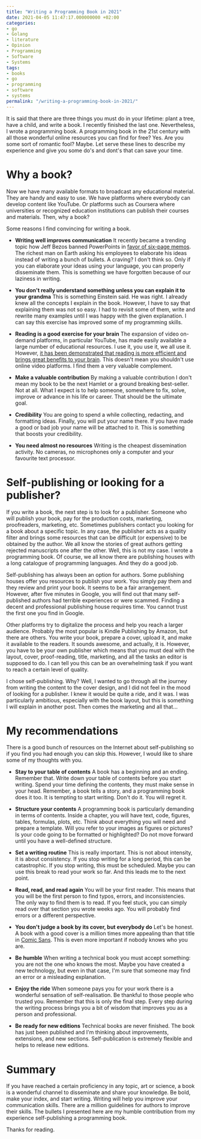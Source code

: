 ```yaml
---
title: "Writing a Programming Book in 2021"
date: 2021-04-05 11:47:17.000000000 +02:00
categories:
- go
- Golang
- literature
- Opinion
- Programming
- Software
- Systems
tags:
- books
- go
- programming
- software
- systems
permalink: "/writing-a-programming-book-in-2021/"
---
```

It is said that there are three things you must do in your lifetime: plant a tree, have a child, and write a book. I recently finished the last one. Nevertheless, I wrote a programming book. A programming book in the 21st century with all those wonderful online resources you can find for free? Yes. Are you some sort of romantic fool? Maybe. Let serve these lines to describe my experience and give you some do's and dont's that can save your time.

# Why a book?

Now we have many available formats to broadcast any educational material. They are handy and easy to use. We have platforms where everybody can develop content like YouTube. Or platforms such as Coursera where universities or recognized education institutions can publish their courses and materials. Then, why a book?

Some reasons I find convincing for writing a book.

- **Writing well improves communication**
It recently became a trending topic how Jeff Bezos banned PowerPoints in [favor of six-page memos](https://www.inc.com/jessica-stillman/jeff-bezos-writing-scheduling-productivity.html). The richest man on Earth asking his employees to elaborate his ideas instead of writing a bunch of bullets. A craving? I don't think so. Only if you can elaborate your ideas using your language, you can properly disseminate them. This is something we have forgotten because of our laziness in writing.

- **You don't really understand something unless you can explain it to your grandma**
This is something Einstein said. He was right. I already knew all the concepts I explain in the book. However, I have to say that explaining them was not so easy. I had to revisit some of them, write and rewrite many examples until I was happy with the given explanation. I can say this exercise has improved some of my programming skills.

- **Reading is a good exercise for your brain**
The expansion of video on-demand platforms, in particular YouTube, has made easily available a large number of educational resources. I use it, you use it, we all use it. However, [it has been demonstrated that reading is more efficient and brings great benefits to your brain](https://infovoresecrets.com/reading-vs-watching-videos-what-science-says/). This doesn't mean you shouldn't use online video platforms. I find them a very valuable complement.

- **Make a valuable contribution**
By making a valuable contribution I don't mean my book to be the next Hamlet or a ground breaking best-seller. Not at all. What I expect is to help someone, somewhere to fix, solve, improve or advance in his life or career. That should be the ultimate goal.

- **Credibility**
You are going to spend a while collecting, redacting, and formatting ideas. Finally, you will put your name there. If you have made a good or bad job your name will be attached to it. This is something that boosts your credibility.

- **You need almost no resources**
Writing is the cheapest dissemination activity. No cameras, no microphones only a  computer and your favourite text processor.


# Self-publishing or looking for a publisher?

If you write a book, the next step is to look for a publisher. Someone who will publish your book, pay for the production costs, marketing, proofreaders, marketing, etc. Sometimes publishers contact you looking for a book about a specific topic. In any case, the publisher acts as a quality filter and brings some resources that can be difficult (or expensive) to be obtained by the author. We all know the stories of great authors getting rejected manuscripts one after the other. Well, this is not my case. I wrote a programming book. Of course, we all know there are publishing houses with a long catalogue of programming languages. And they do a good job. 

Self-publishing has always been an option for authors. Some publishing houses offer you resources to publish your work. You simply pay them and they review and print your book. It seems to be a fair arrangement. However, after five minutes in Google, you will find out that many self-published authors had terrible experiences or were scammed. Finding a decent and professional publishing house requires time. You cannot trust the first one you find in Google.

Other platforms try to digitalize the process and help you reach a larger audience. Probably the most popular is Kindle Publishing by Amazon, but there are others. You write your book, prepare a cover, upload it, and make it available to the readers. It sounds awesome, and actually, it is. However, you have to be your own publisher which means that you must deal with the layout, cover, proof-reading, title, marketing, and all the tasks an editor is supposed to do. I can tell you this can be an overwhelming task if you want to reach a certain level of quality.

I chose self-publishing. Why? Well, I wanted to go through all the journey from writing the content to the cover design, and I did not feel in the mood of looking for a publisher. I knew it would be quite a ride, and it was. I was particularly ambitious, especially with the book layout, but this is something I will explain in another post. Then comes the marketing and all that...

# My recommendations

There is a good bunch of resources on the Internet about self-publishing so if you find you had enough you can skip this. However, I would like to share some of my thoughts with you.

- **Stay to your table of contents**
A book has a beginning and an ending. Remember that. Write down your table of contents before you start writing. Spend your time defining the contents, they must make sense in your head. Remember, a book tells a story, and a programming book does it too. It is tempting to start writing. Don't do it. You will regret it. 

- **Structure your contents**
A programming book is particularly demanding in terms of contents. Inside a chapter, you will have text, code, figures, tables, formulas, plots, etc. Think about everything you will need and prepare a template. Will you refer to your images as figures or pictures? Is your code going to be formatted or highlighted? Do not move forward until you have a well-defined structure.

- **Set a writing routine**
This is really important. This is not about intensity, it is about consistency. If you stop writing for a long period, this can be catastrophic. If you stop writing, this must be scheduled. Maybe you can use this break to read your work so far. And this leads me to the next point.

- **Read, read, and read again**
You will be your first reader. This means that you will be the first person to find typos, errors, and inconsistencies. The only way to find them is to read. If you feel stuck, you can simply read over that section you wrote weeks ago. You will probably find errors or a different perspective.

- **You don't judge a book by its cover, but everybody do**
Let's be honest. A book with a good cover is a million times more appealing than that title in [Comic Sans](https://es.wikipedia.org/wiki/Comic_Sans). This is even more important if nobody knows who you are.

- **Be humble**
When writing a technical book you must accept something: you are not the one who knows the most. Maybe you have created a new technology, but even in that case, I'm sure that someone may find an error or a misleading explanation.

- **Enjoy the ride**
When someone pays you for your work there is a wonderful sensation of self-realisation. Be thankful to those people who trusted you. Remember that this is only the final step. Every step during the writing process brings you a bit of wisdom that improves you as a person and professional.

- **Be ready for new editions**
Technical books are never finished. The book has just been published and I'm thinking about improvements, extensions, and new sections. Self-publication is extremely flexible and helps to release new editions.

# Summary
If you have reached a certain proficiency in any topic, art or science, a book is a wonderful channel to disseminate and share your knowledge. Be bold, make your index, and start writing. Writing will help you improve your communication skills.  There are a million guidelines for authors to improve their skills. The bullets I presented here are my humble contribution from my experience self-publishing a programming book.

Thanks for reading.
